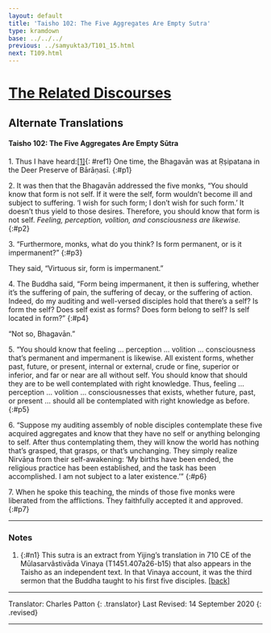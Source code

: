 ```yaml
---
layout: default
title: 'Taisho 102: The Five Aggregates Are Empty Sutra'
type: kramdown
base: ../../../
previous: ../samyukta3/T101_15.html
next: T109.html
---
```


# [The Related Discourses](../../index.html)
## Alternate Translations
#### Taisho 102: The Five Aggregates Are Empty Sūtra

1\. Thus I have heard:[\[1\]](#n1){: #ref1} One time, the Bhagavān was at Ṛṣipatana in the Deer Preserve of Bārāṇasī.
{:#p1}

2\. It was then that the Bhagavān addressed the five monks, “You should know that form is not self. If it were the self, form wouldn’t become ill and subject to suffering. ‘I wish for such form; I don’t wish for such form.’ It doesn’t thus yield to those desires. Therefore, you should know that form is not self. *Feeling, perception, volition, and consciousness are likewise.*
{:#p2}

3\. “Furthermore, monks, what do you think? Is form permanent, or is it impermanent?”
{:#p3}

They said, “Virtuous sir, form is impermanent.”

4\. The Buddha said, “Form being impermanent, it then is suffering, whether it’s the suffering of pain, the suffering of decay, or the suffering of action. Indeed, do my auditing and well-versed disciples hold that there’s a self? Is form the self? Does self exist as forms? Does form belong to self? Is self located in form?”
{:#p4}

“Not so, Bhagavān.”

5\. “You should know that feeling … perception … volition … consciousness that’s permanent and impermanent is likewise. All existent forms, whether past, future, or present, internal or external, crude or fine, superior or inferior, and far or near are all without self. You should know that should they are to be well contemplated with right knowledge. Thus, feeling … perception … volition … consciousnesses that exists, whether future, past, or present … should all be contemplated with right knowledge as before.
{:#p5}

6\. “Suppose my auditing assembly of noble disciples contemplate these five acquired aggregates and know that they have no self or anything belonging to self. After thus contemplating them, they will know the world has nothing that’s grasped, that grasps, or that’s unchanging. They simply realize Nirvāṇa from their self-awakening: ‘My births have been ended, the religious practice has been established, and the task has been accomplished. I am not subject to a later existence.’”
{:#p6}

7\. When he spoke this teaching, the minds of those five monks were liberated from the afflictions. They faithfully accepted it and approved.
{:#p7}

---

### Notes

1. {:#n1} This sutra is an extract from Yijing’s translation in 710 CE of the Mūlasarvâstivāda Vinaya (T1451.407a26-b15) that also appears in the Taisho as an independent text. In that Vinaya account, it was the third sermon that the Buddha taught to his first five disciples. [\[back\]](#ref1)

---

Translator: Charles Patton
{: .translator}
Last Revised: 14 September 2020
{: .revised}

---